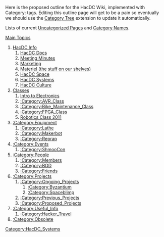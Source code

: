 Here is the proposed outline for the HacDC Wiki, implemented with
Category: tags. Editing this outline page will get to be a pain so
eventually we should use the [Category
Tree](http://www.mediawiki.org/wiki/Extension:CategoryTree) extension to
update it automatically.

Lists of current [Uncategorized
Pages](Special:UncategorizedPages) and [Category
Names](Special:Categories).

[Main Topics](:Category:MainTopics)

1.  [HacDC Info](:Category:HacDC_Info)
    1.  [HacDC Docs](:Category:HacDC_Docs)
    2.  [Meeting Minutes](:Category:Meeting_Minutes)
    3.  [Marketing](:Category:Marketing)
    4.  [Materiel (the stuff on our
        shelves)](:Category:Materiel)
    5.  [HacDC Space](:Category:HacDC_Space)
    6.  [HacDC Systems](:Category:HacDC_Systems)
    7.  [HacDC Culture](:Category:HacDC_Culture)
2.  [Classes](:Category:Classes)
    1.  [Intro to
        Electronics](:Category:Intro_to_Electronics)
    2.  [:Category:AVR_Class](:Category:AVR_Class)
    3.  [:Category:Bike_Maintenance_Class](:Category:Bike_Maintenance_Class)
    4.  [:Category:FPGA_Class](:Category:FPGA_Class)
    5.  [Robotics Class 2011](Robotics_Class_2011)
3.  [:Category:Equipment](:Category:Equipment)
    1.  [:Category:Lathe](:Category:Lathe)
    2.  [:Category:Makerbot](:Category:Makerbot)
    3.  [:Category:Reprap](:Category:Reprap)
4.  [:Category:Events](:Category:Events)
    1.  [:Category:ShmooCon](:Category:ShmooCon)
5.  [:Category:People](:Category:People)
    1.  [:Category:Members](:Category:Members)
    2.  [:Category:BOD](:Category:BOD)
    3.  [:Category:Friends](:Category:Friends)
6.  [:Category:Projects](:Category:Projects)
    1.  [:Category:Ongoing_Projects](:Category:Ongoing_Projects)
        1.  [:Category:Byzantium](:Category:Byzantium)
        2.  [:Category:Spaceblimp](:Category:Spaceblimp)
    2.  [:Category:Previous_Projects](:Category:Previous_Projects)
    3.  [:Category:Proposed_Projects](:Category:Proposed_Projects)
7.  [:Category:Useful_Info](:Category:Useful_Info)
    1.  [:Category:Hacker_Travel](:Category:Hacker_Travel)
8.  [:Category:Obsolete](:Category:Obsolete)

[Category:HacDC_Systems](Category:HacDC_Systems)
